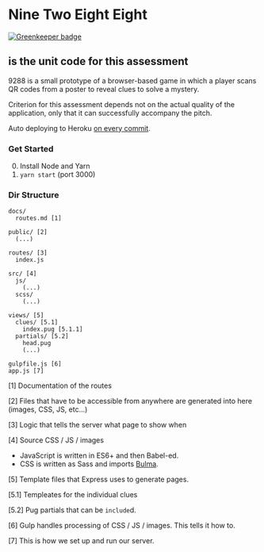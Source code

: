 # Nine Two Eight Eight

[![Greenkeeper badge](https://badges.greenkeeper.io/by-k4y4k/nine-two-eight-eight.svg)](https://greenkeeper.io/)

## is the unit code for this assessment

9288 is a small prototype of a browser-based game in which a player scans QR codes from a poster to reveal clues to solve a mystery.

Criterion for this assessment depends not on the actual quality of the application, only that it can successfully accompany the pitch.

Auto deploying to Heroku [on every commit](https://nine-two-eight-eight.herokuapp.com/).

### Get Started

0. Install Node and Yarn
1.  `yarn start` (port 3000)

### Dir Structure

```
docs/
  routes.md [1]

public/ [2]
  (...)

routes/ [3]
  index.js

src/ [4]
  js/
    (...)
  scss/
    (...)

views/ [5]
  clues/ [5.1]
    index.pug [5.1.1]
  partials/ [5.2]
    head.pug
    (...)

gulpfile.js [6]
app.js [7]

```

[1] Documentation of the routes

[2] Files that have to be accessible from anywhere are generated into here (images, CSS, JS, etc...)

[3] Logic that tells the server what page to show when

[4] Source CSS / JS / images

- JavaScript is written in ES6+ and then Babel-ed.
- CSS is written as Sass and imports [Bulma](https://bulma.io).

[5] Template files that Express uses to generate pages.

[5.1] Templeates for the individual clues

[5.2] Pug partials that can be `include`d.

[6] Gulp handles processing of CSS / JS / images. This tells it how to.

[7] This is how we set up and run our server.